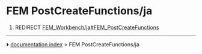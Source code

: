 # FEM PostCreateFunctions/ja
1.  REDIRECT [FEM_Workbench/ja#FEM_PostCreateFunctions](FEM_Workbench/ja#FEM_PostCreateFunctions.md)



---
⏵ [documentation index](../README.md) > FEM PostCreateFunctions/ja
